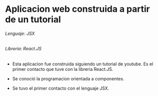 # Aplicacion web construida a partir de un **tutorial**
###### Lenguaje: JSX 
###### Libreria: React.JS

- Esta aplicacion fue construida siguiendo un tutorial de youtube. Es el primer contacto que tuve con la libreria React.JS.

- Se conoció la programacion orientada a componentes.

- Se tuvo el primer contacto con el lenguaje JSX.

